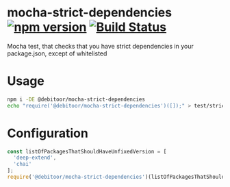 # mocha-strict-dependencies [![npm version](https://badge.fury.io/js/%40debitoor%2Fmocha-strict-dependencies.svg)](https://badge.fury.io/js/%40debitoor%2Fmocha-strict-dependencies) [![Build Status](https://travis-ci.org/debitoor/mocha-strict-dependencies.svg?branch=master)](https://travis-ci.org/debitoor/mocha-strict-dependencies)
Mocha test, that checks that you have strict dependencies in your package.json, except of whitelisted

# Usage
```bash
npm i -DE @debitoor/mocha-strict-dependencies
echo "require('@debitoor/mocha-strict-dependencies')([]);" > test/strict-dependencies.spec.js
```
# Configuration
```js
const listOfPackagesThatShouldHaveUnfixedVersion = [
  'deep-extend',
  'chai'
];
require('@debitoor/mocha-strict-dependencies')(listOfPackagesThatShouldHaveUnfixedVersion)
```
